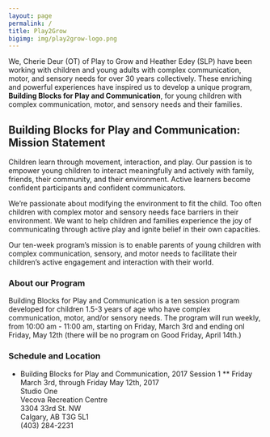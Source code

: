```yaml
---
layout: page
permalink: /
title: Play2Grow
bigimg: img/play2grow-logo.png
---
```


We, Cherie Deur (OT) of Play to Grow and Heather Edey (SLP) have been working with children and young adults with complex communication, motor, and sensory needs for over 30 years collectively. These enriching and powerful experiences have inspired us to develop a unique program, **Building Blocks for Play and Communication**, for young children with complex communication, motor, and sensory needs and their families.

## Building Blocks for Play and Communication: Mission Statement

Children learn through movement, interaction, and play. Our passion is to empower young children to interact meaningfully and actively with family, friends, their community, and their environment. Active learners become confident participants and confident communicators.

We’re passionate about modifying the environment to fit the child. Too often children with complex motor and sensory needs face barriers in their environment. We want to help children and families experience the joy of communicating through active play and ignite belief in their own capacities.  

Our ten-week program’s mission is to enable parents of young children with complex communication, sensory, and motor needs to facilitate their children’s active engagement and interaction with their world.

### About our Program

Building Blocks for Play and Communication is a ten session program developed for children 1.5-3 years of age who have complex communication, motor, and/or sensory needs. The program will run weekly, from 10:00 am - 11:00 am, starting on Friday, March 3rd and ending onl Friday, May 12th (there will be no program on Good Friday, April 14th.)

### Schedule and Location

* Building Blocks for Play and Communication, 2017 Session 1
** Friday March 3rd, through Friday May 12th, 2017<br />
   Studio One<br />
   Vecova Recreation Centre<br />
   3304 33rd St. NW<br />
   Calgary, AB T3G 5L1<br />
   (403) 284-2231<br />

